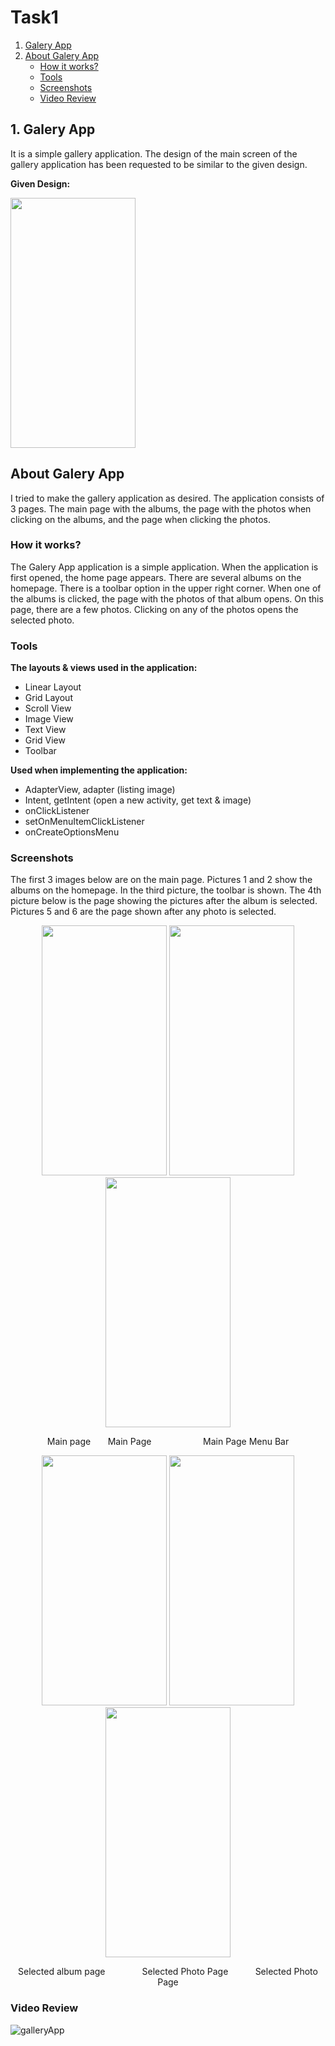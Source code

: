 # Task1

1. [ Galery App ](#Task)
2. [About Galery App](#About) 
   * [How it works?](#How)
   * [Tools](#Tools)
   * [ Screenshots ](#Screenshots)
   * [ Video Review ](#Video) 

<a name="Task"></a>
## 1. Galery App 

It is a simple gallery application. The design of the main screen of the gallery application has been requested to be similar to the given design.

**Given Design:** 

<img src="https://user-images.githubusercontent.com/36292743/90950324-267e4400-e405-11ea-9001-1b386a0a06e9.jpeg" width="200" height="400">

<a name="About"></a>
## About Galery App

I tried to make the gallery application as desired. The application consists of 3 pages. The main page with the albums, the page with the photos when clicking on the albums, and the page when clicking the photos.

<a name="How"></a>
### How it works?
The Galery App application is a simple application. When the application is first opened, the home page appears. There are several albums on the homepage. There is a toolbar option in the upper right corner. When one of the albums is clicked, the page with the photos of that album opens. On this page, there are a few photos. Clicking on any of the photos opens the selected photo.

<a name="Tools"></a>
### Tools
**The layouts & views used in the application:**
* Linear Layout
* Grid Layout
* Scroll View
* Image View
* Text View
* Grid View
* Toolbar

**Used when implementing the application:**
* AdapterView, adapter (listing image)
* Intent, getIntent (open a new activity, get text & image)
* onClickListener
* setOnMenuItemClickListener
* onCreateOptionsMenu

<a name="Screenshots"></a>
### Screenshots

The first 3 images below are on the main page. Pictures 1 and 2 show the albums on the homepage. In the third picture, the toolbar is shown. The 4th picture below is the page showing the pictures after the album is selected. Pictures 5 and 6 are the page shown after any photo is selected.

<p align="center">
  <img src="https://user-images.githubusercontent.com/36292743/90871802-81a22f00-e350-11ea-8f5e-8cd5b0337d1b.jpeg" width="200" height="400">  <img src="https://user-images.githubusercontent.com/36292743/90871783-77803080-e350-11ea-8781-4ee7bcd3b01f.jpeg" width="200" height="400">  <img src="https://user-images.githubusercontent.com/36292743/90871746-67685100-e350-11ea-897a-aea34346cc76.jpeg" width="200" height="400">
</p>
<p align="center">
  Main page &nbsp &nbsp &nbsp Main Page &nbsp &nbsp &nbsp  &nbsp &nbsp &nbsp &nbsp &nbsp  &nbsp &nbsp Main Page Menu Bar
</p>

<p align="center">
<img src="https://user-images.githubusercontent.com/36292743/90871593-2c661d80-e350-11ea-9eb6-02f66981acfe.jpeg" width="200" height="400">  <img src="https://user-images.githubusercontent.com/36292743/90871551-1b1d1100-e350-11ea-8e95-4c36f6d9647f.jpeg" width="200" height="400">  <img src="https://user-images.githubusercontent.com/36292743/90871830-8bc42d80-e350-11ea-8b50-4808b55c5e87.jpeg" width="200" height="400">
</p>
<p align="center">
  Selected album page  &nbsp &nbsp &nbsp &nbsp &nbsp  &nbsp &nbsp Selected Photo Page &nbsp &nbsp &nbsp  &nbsp &nbsp Selected Photo Page
</p>


<a name="Video"></a>
### Video Review


![galleryApp](https://user-images.githubusercontent.com/36292743/90950908-d30ef480-e40a-11ea-916b-ebd30e7b109e.gif)







